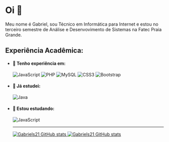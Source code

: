 # Oi 👋

Meu nome é Gabriel, sou Técnico em Informática para Internet e estou no terceiro semestre de Análise e Desenvovimento de Sistemas na Fatec Praia Grande.

## Experiência Acadêmica:

- #### 💼 Tenho experiência em:
                           
  <img alt="JavaScript" src="https://img.shields.io/badge/javascript-%23323330.svg?style=for-the-badge&logo=javascript&logoColor=%23F7DF1E%22/%3E"/>
  <img alt="PHP" src="https://img.shields.io/badge/php-%23777BB4.svg?style=for-the-badge&logo=php&logoColor=white"/>
  <img alt="MySQL" src="https://img.shields.io/badge/mysql-%2300000f.svg?style=for-the-badge&logo=mysql&logoColor=white"/> 
  <img alt="CSS3" src="https://img.shields.io/badge/css3-%231572B6.svg?style=for-the-badge&logo=css3&logoColor=white%22"/>
  <img alt="Bootstrap" src="https://img.shields.io/badge/bootstrap-%23563D7C.svg?style=for-the-badge&logo=bootstrap&logoColor=white%22"/>
  
- #### 📘 Já estudei:
  
  <img alt="Java" src="https://img.shields.io/badge/java-%23323330.svg?style=for-the-badge&logo=java&logoColor=%23F7DF1E%22"/>
  
- #### 📘 Estou estudando:
 
  <img alt="JavaScript" src="https://img.shields.io/badge/C%2B%2B-00599C?style=for-the-badge&logo=c%2B%2B&logoColor=white"/>
  
  <hr>
  
  <div>
    <a href="https://github.com/Gabriels21">
    <img heigth = "180em" src="https://github-readme-stats.vercel.app/api?username=Gabriels21&show_icons=true&theme=radical" alt="Gabriels21 GitHub stats"/>
    <img heigth = "180em" src="https://github-readme-stats.vercel.app/api/top-langs/?username=Gabriels21&layout=compact&show_icons=true&theme=radical" alt="Gabriels21 GitHub stats"/>
  </div>
  
<!--
**Gabriels21/GabrielS21** is a ✨ _special_ ✨ repository because its `README.md` (this file) appears on your GitHub profile.

Here are some ideas to get you started:

- 🔭 I’m currently working on ...
- 🌱 I’m currently learning ...
- 👯 I’m looking to collaborate on ...
- 🤔 I’m looking for help with ...
- 💬 Ask me about ...
- 📫 How to reach me: ...
- 😄 Pronouns: ...
- ⚡ Fun fact: ...
-->
